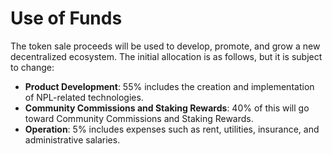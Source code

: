 # Use of Funds

The token sale proceeds will be used to develop, promote, and grow a new decentralized ecosystem. The initial allocation is as follows, but it is subject to change:

* **Product Development**: 55% includes the creation and implementation of NPL-related technologies.
* **Community Commissions and Staking Rewards**: 40% of this will go toward Community Commissions and Staking Rewards.
* **Operation**: 5% includes expenses such as rent, utilities, insurance, and administrative salaries.
